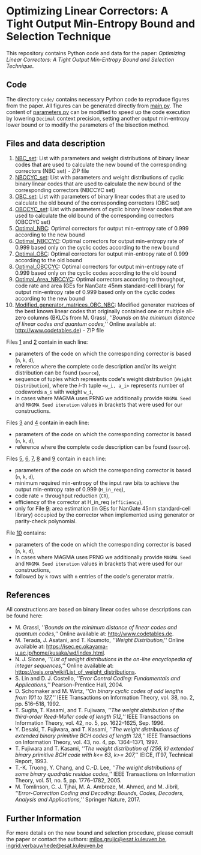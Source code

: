 # Optimizing Linear Correctors: A Tight Output Min-Entropy Bound and Selection Technique

This repository contains Python code and data for the paper: *Optimizing Linear Correctors: A Tight Output Min-Entropy Bound and Selection Technique*.

## Code

The directory `Code/` contains necessary Python code to reproduce figures from the paper. All figures can be generated directly from [main.py](Code/main.py). The content of [parameters.py](Code/parameters.py) can be modified to speed up the code execution by lowering `Decimal` context precision, setting another output min-entropy lower bound or to modify the parameters of the bisection method. 

## Files and data description

1. [NBC_set](NBC_set.zip): List with parameters and weight distributions of binary linear codes that are used to calculate the new bound of the corresponding correctors (NBC set) - ZIP file
2. [NBCCYC_set](NBCCYC_set.txt): List with parameters and weight distributions of cyclic binary linear codes that are used to calculate the new bound of the corresponding correctors (NBCCYC set)
3. [OBC_set](OBC_set.txt): List with parameters of binary linear codes that are used to calculate the old bound of the corresponding correctors (OBC set)
4. [OBCCYC_set](OBCCYC_set.txt): List with parameters of cyclic binary linear codes that are used to calculate the old bound of the corresponding correctors (OBCCYC set)
5. [Optimal_NBC](Optimal_NBC.txt): Optimal correctors for output min-entropy rate of 0.999 according to the new bound
6. [Optimal_NBCCYC](Optimal_NBCCYC.txt): Optimal correctors for output min-entropy rate of 0.999 based only on the cyclic codes according to the new bound
7. [Optimal_OBC](Optimal_OBC.txt): Optimal correctors for output min-entropy rate of 0.999 according to the old bound
8. [Optimal_OBCCYC](Optimal_OBCCYC.txt): Optimal correctors for output min-entropy rate of 0.999 based only on the cyclic codes according to the old bound
9. [Optimal_Area_NBCCYC](Optimal_Area_NBCCYC.txt): Optimal correctors according to throughput, code rate and area (GEs for NanGate 45nm standard-cell library) for output min-entropy rate of 0.999 based only on the cyclic codes according to the new bound
10. [Modified_generator_matrices_OBC_NBC](Modified_generator_matrices_OBC_NBC.zip): Modified generator matrices of the best known linear codes that originally contained one or multiple all-zero columns (BKLCs from  M. Grassl, *''Bounds on the minimum distance of linear codes and quantum codes,''* Online available at: http://www.codetables.de) - ZIP file

	
Files [1](NBC_set.zip) and [2](NBCCYC_set.txt) contain in each line:
- parameters of the code on which the corresponding corrector is based (`n`, `k`, `d`), 
- reference where the complete code description and/or its weight distribution can be found (`source`),
- sequence of tuples which represents code's weight distribution (`Weight Distribution`), where the *i*-th tuple `<w_i, a_i>` represents number of codewords `a_i` with weight `w_i`,
- in cases where MAGMA uses PRNG we additionally provide `MAGMA Seed` and `MAGMA Seed iteration` values in brackets that were used for our constructions.

Files [3](OBC_set.txt) and [4](OBCCYC_set.txt) contain in each line:
- parameters of the code on which the corresponding corrector is based (`n`, `k`, `d`), 
- reference where the complete code description can be found (`source`).

Files [5](Optimal_NBC.txt), [6](Optimal_NBCCYC.txt), [7](Optimal_OBC.txt), [8](Optimal_OBCCYC.txt) and [9](Optimal_Area_NBCCYC.txt) contain in each line:
- parameters of the code on which the corresponding corrector is based (`n`, `k`, `d`), 
- minimum required min-entropy of the input raw bits to achieve the output min-entropy rate of 0.999 (`H_in_req`),
- code rate = throughput reduction (`CR`),
- efficiency of the corrector at H_in_req (`efficiency`),
- only for File [9](Optimal_Area_NBCCYC.txt): area estimation (in GEs for NanGate 45nm standard-cell library) occupied by the corrector when implemented using generator or parity-check polynomial.

File [10](Modified_generator_matrices_OBC_NBC.zip) contains:
- parameters of the code on which the corresponding corrector is based (`n`, `k`, `d`), 
- in cases where MAGMA uses PRNG we additionally provide `MAGMA Seed` and `MAGMA Seed iteration` values in brackets that were used for our constructions,
- followed by `k` rows with `n` entries of the code's generator matrix.

## References

All constructions are based on binary linear codes whose descriptions can be found here:
- M. Grassl, *''Bounds on the minimum distance of linear codes and quantum codes,''* Online available at: http://www.codetables.de.
- M. Terada, J. Asatani, and T. Koumoto, *''Weight Distribution,''* Online available at: https://isec.ec.okayama-u.ac.jp/home/kusaka/wd/index.html.
- N. J. Sloane, *''List of weight distributions in the on-line encyclopedia of integer sequences,''* Online available at: https://oeis.org/wiki/List_of_weight_distributions.
- S. Lin and D. J. Costello, *''Error Control Coding: Fundamentals and Applications,''* Pearson-Prentice Hall, 2004.
- D. Schomaker and M. Wirtz, *''On binary cyclic codes of odd lengths from 101 to 127,''* IEEE Transactions on Information Theory, vol. 38, no. 2, pp. 516–518, 1992.
- T. Sugita, T. Kasami, and T. Fujiwara, *''The weight distribution of the third-order Reed-Muller code of length 512,''* IEEE Transactions on Information Theory, vol. 42, no. 5, pp. 1622–1625, Sep. 1996.
- Y. Desaki, T. Fujiwara, and T. Kasami, *''The weight distributions of extended binary primitive BCH codes of length 128,''* IEEE Transactions on Information Theory, vol. 43, no. 4, pp. 1364–1371, 1997.
- T. Fujiwara and T. Kasami, *''The weight distribution of (256, k) extended binary primitive BCH code with k<= 63, k>= 207,''* IEICE, IT97, Technical Report, 1993.
- T.-K. Truong, Y. Chang, and C.-D. Lee, *''The weight distributions of some binary quadratic residue codes,''* IEEE Transactions on Information Theory, vol. 51, no. 5, pp. 1776–1782, 2005.
- M. Tomlinson, C. J. Tjhai, M. A. Ambroze, M. Ahmed, and M. Jibril, *''Error-Correction Coding and Decoding: Bounds, Codes, Decoders, Analysis and Applications,''* Springer Nature, 2017.


## Further Information

For more details on the new bound and selection procedure, please consult the paper or contact the authors: milos.grujic@esat.kuleuven.be, ingrid.verbauwhede@esat.kuleuven.be
